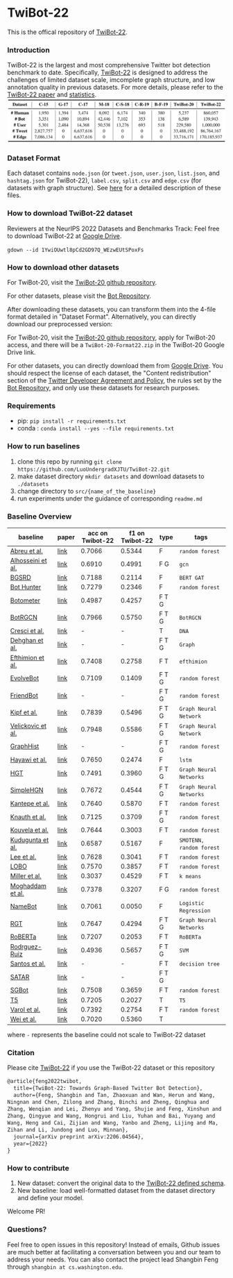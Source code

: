 # TwiBot-22

This is the offical repository of [TwiBot-22](https://twibot22.github.io/).

### Introduction

TwiBot-22 is the largest and most comprehensive Twitter bot detection benchmark to date. Specifically, [TwiBot-22](https://arxiv.org/abs/2206.04564) is designed to address the challenges of limited dataset scale, imcomplete graph structure, and low annotation quality in previous datasets. For more details, please refer to the [TwiBot-22 paper](https://arxiv.org/abs/2206.04564) and [statistics](descriptions/statistics.md).
![compare](./pics/compare.png)

### Dataset Format

Each dataset contains `node.json` (or `tweet.json`, `user.json`, `list.json`, and `hashtag.json` for TwiBot-22), `label.csv`, `split.csv` and `edge.csv` (for datasets with graph structure). See [here](descriptions/metadata.md) for a detailed description of these files.

### How to download TwiBot-22 dataset

Reviewers at the NeurIPS 2022 Datasets and Benchmarks Track: Feel free to download TwiBot-22 at [Google Drive](https://drive.google.com/drive/folders/1YwiOUwtl8pCd2GD97Q_WEzwEUtSPoxFs?usp=sharing).

`gdown --id 1YwiOUwtl8pCd2GD97Q_WEzwEUtSPoxFs`

### How to download other datasets

For TwiBot-20, visit the [TwiBot-20 github repository](https://github.com/BunsenFeng/TwiBot-20).

For other datasets, please visit the [Bot Repository](https://botometer.osome.iu.edu/bot-repository/datasets.html).

After downloading these datasets, you can transform them into the 4-file format detailed in "Dataset Format". Alternatively, you can directly download our preprocessed version:

For TwiBot-20, visit the [TwiBot-20 github repository](https://github.com/BunsenFeng/TwiBot-20), apply for TwiBot-20 access, and there will be a `TwiBot-20-Format22.zip` in the TwiBot-20 Google Drive link.

For other datasets, you can directly download them from [Google Drive](https://drive.google.com/drive/folders/1gXFZp3m7TTU-wyZRUiLHdf_sIZpISrze?usp=sharing). You should respect the license of each dataset, the "Content redistribution" section of the [Twitter Developer Agreement and Policy](https://developer.twitter.com/en/developer-terms/agreement-and-policy), the rules set by the [Bot Repository](https://botometer.osome.iu.edu/bot-repository/datasets.html), and only use these datasets for research purposes.

### Requirements

- pip: `pip install -r requirements.txt`
- conda : `conda install --yes --file requirements.txt `

### How to run baselines

1. clone this repo by running `git clone https://github.com/LuoUndergradXJTU/TwiBot-22.git`
2. make dataset directory `mkdir datasets` and download datasets to `./datasets`
3. change directory to `src/{name_of_the_baseline}`
4. run experiments under the guidance of corresponding `readme.md`

### Baseline Overview


| baseline                              | paper                                                                                  | acc on Twibot-22 | f1 on Twibot-22 | type  | tags                     |
| ------------------------------------- | -------------------------------------------------------------------------------------- | ---------------- | --------------- | ----- | ------------------------ |
| [Abreu et al.](src/Abreu/)            | [link](https://ieeexplore.ieee.org/abstract/document/9280525)                          | 0.7066           | 0.5344          | F     | `random forest`          |
| [Alhosseini et al.](src/Alhosseini/)  | [link](https://dl.acm.org/doi/fullHtml/10.1145/3308560.3316504)                        | 0.6910           | 0.4991          | F G   | `gcn`                    |
| [BGSRD](src/BGSRD/)                   | [link](https://www.mdpi.com/2073-8994/14/1/30)                                         | 0.7188           | 0.2114          | F     | `BERT GAT`               |
| [Bot Hunter](src/BotHunter/)          | [link](http://www.casos.cs.cmu.edu/publications/papers/LB_5.pdf)                       | 0.7279           | 0.2346          | F     | `random forest`          |
| [Botometer](src/Botometer/)           | [link](https://botometer.osome.iu.edu/)                                                | 0.4987           | 0.4257          | F T G |                          |
| [BotRGCN](src/BotRGCN/)               | [link](https://arxiv.org/abs/2106.13092)                                               | 0.7966           | 0.5750          | F T G | `BotRGCN`                |
| [Cresci et al.](src/Cresci/)          | [link](https://ieeexplore.ieee.org/abstract/document/7436643)                          | -                | -               | T     | `DNA`                    |
| [Dehghan et al.](src/Dehghan)         | [link](https://assets.researchsquare.com/files/rs-1428343/v1_covered.pdf?c=1647280648) | -                | -               | F T G | `Graph`                  |
| [Efthimion et al.](src/Efthimion/)    | [link](https://scholar.smu.edu/datasciencereview/vol1/iss2/5/)                         | 0.7408           | 0.2758          | F T   | `efthimion`              |
| [EvolveBot](src/EvolveBot/)           | [link](https://ieeexplore.ieee.org/abstract/document/6553246)                          | 0.7109           | 0.1409          | F T G | `random forest`          |
| [FriendBot](src/FriendBot)            | [link](https://link.springer.com/chapter/10.1007/978-3-030-41251-7_3)                  | -                | -               | F T G | `random forest`          |
| [Kipf et al.](src/GCN_GAT)            | [link](https://arxiv.org/abs/1609.02907)                                               | 0.7839           | 0.5496          | F T G | `Graph Neural Network`   |
| [Velickovic et al.](src/GCN_GAT)      | [link](https://arxiv.org/abs/1710.10903)                                               | 0.7948           | 0.5586          | F T G | `Graph Neural Network`   |
| [GraphHist](src/GraphHist/)           | [link](https://arxiv.org/abs/1910.01180)                                               | -                | -               | F T G | `random forest`          |
| [Hayawi et al.](src/Hayawi/)          | [link](https://link.springer.com/content/pdf/10.1007/s13278-022-00869-w.pdf)           | 0.7650           | 0.2474          | F     | `lstm`                   |
| [HGT](src/HGT_SimpleHGN/)             | [link](https://arxiv.org/abs/2003.01332)                                               | 0.7491           | 0.3960          | F T G | `Graph Neural Networks`  |
| [SimpleHGN](src/HGT_SimpleHGN/)       | [link](https://arxiv.org/abs/2112.14936)                                               | 0.7672           | 0.4544          | F T G | `Graph Neural Networks`  |
| [Kantepe et al.](src/Kantepe/)        | [link](https://ieeexplore.ieee.org/abstract/document/8093483)                          | 0.7640           | 0.5870          | F T   | `random forest`          |
| [Knauth et al.](src/Knauth/)          | [link](https://aclanthology.org/R19-1065/)                                             | 0.7125           | 0.3709          | F T G | `random forest`          |
| [Kouvela et al.](src/Kouvela/)        | [link](https://dl.acm.org/doi/abs/10.1145/3415958.3433075)                             | 0.7644           | 0.3003          | F T   | `random forest`          |
| [Kudugunta et al.](src/Kudugunta/)    | [link](https://arxiv.org/abs/1802.04289)                                               | 0.6587           | 0.5167          | F     | `SMOTENN, random forest` |
| [Lee et al.](src/Lee/)                | [link](https://ojs.aaai.org/index.php/ICWSM/article/view/14106)                        | 0.7628           | 0.3041          | F T   | `random forest`          |
| [LOBO](src/LOBO/)                     | [link](https://dl.acm.org/doi/10.1145/3274694.3274738)                                 | 0.7570           | 0.3857          | F T   | `random forest`          |
| [Miller et al.](src/Miller/)          | [link](https://dl.acm.org/doi/10.1016/j.ins.2013.11.016)                               | 0.3037           | 0.4529          | F T   | `k means`                |
| [Moghaddam et al.](src/Moghaddam/)    | [link](https://ieeexplore.ieee.org/abstract/document/9735340)                          | 0.7378           | 0.3207          | F G   | `random forest`          |
| [NameBot](src/NameBot/)               | [link](https://arxiv.org/pdf/1812.05932.pdf)                                           | 0.7061           | 0.0050          | F     | `Logistic Regression`    |
| [RGT](src/RGT/)                       | [link](https://arxiv.org/abs/2109.02927)                                               | 0.7647           | 0.4294          | F T G | `Graph Neural Networks`  |
| [RoBERTa](src/RoBERTa/)               | [link](https://arxiv.org/pdf/1907.11692.pdf)                                           | 0.7207           | 0.2053          | F T   | `RoBERTa`                |
| [Rodrguez-Ruiz](src/Rodrguez-Ruiz/)   | [link](https://www.sciencedirect.com/science/article/pii/S0167404820300031)            | 0.4936           | 0.5657          | F T G | `SVM`                    |
| [Santos et al.](src/Santos/)          | [link](https://dl.acm.org/doi/pdf/10.1145/3308560.3317599)                             | -                | -               | F T   | `decision tree`          |
| [SATAR](src/SATAR/)                   | [link](https://arxiv.org/abs/2106.13089)                                               | -                | -               | F T G |                          |
| [SGBot](src/SGBot/)                   | [link](https://arxiv.org/abs/1911.09179)                                               | 0.7508           | 0.3659          | F T   | `random forest`          |
| [T5](src/T5/)                         | [link](https://aaai.org/ocs/index.php/ICWSM/ICWSM17/paper/view/15587/14817)            | 0.7205           | 0.2027          | T     | `T5`                     |
| [Varol et al.](src/Varol)             | [link](https://aaai.org/ocs/index.php/ICWSM/ICWSM17/paper/view/15587/14817)            | 0.7392           | 0.2754          | F T   | `random forest`          |
| [Wei et al.](src/Wei/)                | [link](https://arxiv.org/pdf/2002.01336.pdf)                                           | 0.7020           | 0.5360          | T     |                          |

where `-` represents the baseline could not scale to TwiBot-22 dataset

### Citation
Please cite [TwiBot-22](https://arxiv.org/abs/2206.04564) if you use the TwiBot-22 dataset or this repository
```
@article{feng2022twibot,
  title={TwiBot-22: Towards Graph-Based Twitter Bot Detection},
  author={Feng, Shangbin and Tan, Zhaoxuan and Wan, Herun and Wang, Ningnan and Chen, Zilong and Zhang, Binchi and Zheng, Qinghua and Zhang, Wenqian and Lei, Zhenyu and Yang, Shujie and Feng, Xinshun and Zhang, Qingyue and Wang, Hongrui and Liu, Yuhan and Bai, Yuyang and Wang, Heng and Cai, Zijian and Wang, Yanbo and Zheng, Lijing and Ma, Zihan and Li, Jundong and Luo, Minnan},
  journal={arXiv preprint arXiv:2206.04564},
  year={2022}
}
```

### How to contribute

1. New dataset: convert the original data to the [TwiBot-22 defined schema](descriptions/metadata.md).
2. New baseline: load well-formatted dataset from the dataset directory and define your model.

Welcome PR!

### Questions?

Feel free to open issues in this repository! Instead of emails, Github issues are much better at facilitating a conversation between you and our team to address your needs. You can also contact the project lead Shangbin Feng through ``shangbin at cs.washington.edu``.
